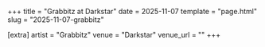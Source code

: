 +++
title = "Grabbitz at Darkstar"
date = 2025-11-07
template = "page.html"
slug = "2025-11-07-grabbitz"

[extra]
artist = "Grabbitz"
venue = "Darkstar"
venue_url = ""
+++
